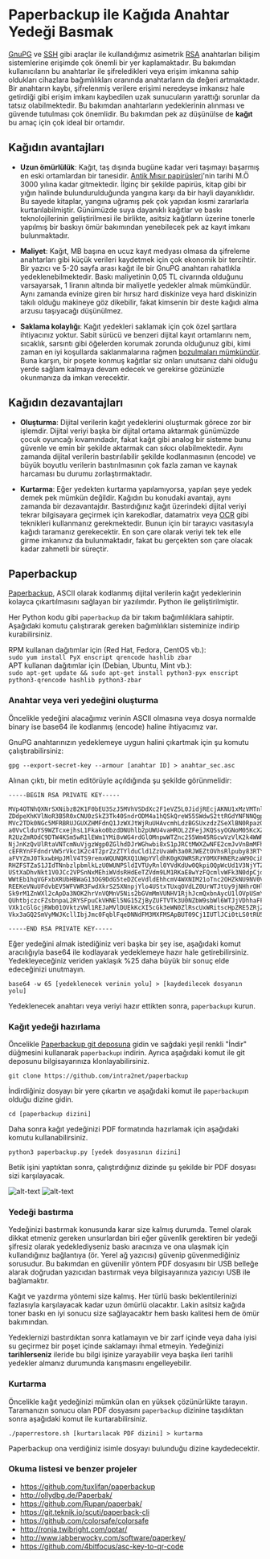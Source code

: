 # Paperbackup ile Kağıda Anahtar Yedeği Basmak

[GnuPG](../gpg-anahtar-uretimi.md) ve [SSH](https://en.wikipedia.org/wiki/Secure_Shell) gibi araçlar ile kullandığımız asimetrik [RSA](https://en.wikipedia.org/wiki/RSA_(cryptosystem)) anahtarları bilişim sistemlerine erişimde çok önemli bir yer kaplamaktadır. Bu bakımdan kullanıcıların bu anahtarlar ile şifreledikleri veya erişim imkanına sahip oldukları cihazlara bağımlılıkları oranında anahtarların da değeri artmaktadır. Bir anahtarın kaybı, şifrelenmiş verilere erişimi neredeyse imkansız hale getirdiği gibi erişim imkanı kaybedilen uzak sunucuların yarattığı sorunlar da tatsız olabilmektedir. Bu bakımdan anahtarların yedeklerinin alınması ve güvende tutulması çok önemlidir. Bu bakımdan pek az düşünülse de **kağıt** bu amaç için çok ideal bir ortamdır.

## Kağıdın avantajları

* __Uzun ömürlülük__: Kağıt, taş dışında bugüne kadar veri taşımayı başarmış en eski ortamlardan bir tanesidir. [Antik Mısır papirüsleri](https://en.wikipedia.org/wiki/History_of_writing#Writing_materials)'nin tarihi M.Ö 3000 yılına kadar gitmektedir. İlginç bir şekilde papirüs, kitap gibi bir yığın halinde bulundurulduğunda yangına karşı da bir hayli dayanıklıdır. Bu sayede kitaplar, yangına uğramış pek çok yapıdan kısmi zararlarla kurtarılabilmiştir. Günümüzde suya dayanıklı kağıtlar ve baskı teknolojilerinin geliştirilmesi ile birlikte, asitsiz kağıtların üzerine tonerle yapılmış bir baskıyı ömür bakımından yenebilecek pek az kayıt imkanı bulunmaktadır.

* __Maliyet__: Kağıt, MB başına en ucuz kayıt medyası olmasa da şifreleme anahtarları gibi küçük verileri kaydetmek için çok ekonomik bir tercihtir. Bir yazıcı ve 5-20 sayfa arası kağıt ile bir GnuPG anahtarı rahatlıkla yedeklenebilmektedir. Baskı maliyetinin 0,05 TL civarında olduğunu varsayarsak, 1 liranın altında bir maliyetle yedekler almak mümkündür. Aynı zamanda evinize giren bir hırsız hard diskinize veya hard diskinizin takılı olduğu makineye göz dikebilir, fakat kimsenin bir deste kağıdı alma arzusu taşıyacağı düşünülmez.

* __Saklama kolaylığı__: Kağıt yedekleri saklamak için çok özel şartlara ihtiyacınız yoktur. Sabit sürücü ve benzeri dijital kayıt ortamlarını nem, sıcaklık, sarsıntı gibi öğelerden korumak zorunda olduğunuz gibi, kimi zaman en iyi koşullarda saklanmalarına rağmen [bozulmaları mümkündür](https://www.backblaze.com/blog/hard-drive-failure-rates-q1-2017/). Buna karşın, bir poşete konmuş kağıtlar siz onları unutsanız dahi olduğu yerde sağlam kalmaya devam edecek ve gerekirse gözünüzle okunmanıza da imkan verecektir.

## Kağıdın dezavantajları

* __Oluşturma__: Dijital verilerin kağıt yedeklerini oluşturmak görece zor bir işlemdir. Dijital veriyi başka bir dijital ortama aktarmak günümüzde çocuk oyuncağı kıvamındadır, fakat kağıt gibi analog bir sisteme bunu güvenle ve emin bir şekilde aktarmak can sıkıcı olabilmektedir. Aynı zamanda dijital verilerin bastırılabilir şekilde kodlanmasının (encode) ve büyük boyutlu verilerin bastırılmasının çok fazla zaman ve kaynak harcaması bu durumu zorlaştırmaktadır.

* __Kurtarma__: Eğer yedekten kurtarma yapılamıyorsa, yapılan şeye yedek demek pek mümkün değildir. Kağıdın bu konudaki avantajı, aynı zamanda bir dezavantajdır. Bastırdığınız kağıt üzerindeki dijital veriyi tekrar bilgisayara geçirmek için karekodlar, datamatrix veya [OCR](https://en.wikipedia.org/wiki/Optical_character_recognition) gibi teknikleri kullanmanız gerekmektedir. Bunun için bir tarayıcı vasıtasıyla kağıdı taramanız gerekecektir. En son çare olarak veriyi tek tek elle girme imkanınız da bulunmaktadır, fakat bu gerçekten son çare olacak kadar zahmetli bir süreçtir.

## Paperbackup

[Paperbackup](https://github.com/intra2net/paperbackup), ASCII olarak kodlanmış dijital verilerin kağıt yedeklerinin kolayca çıkartılmasını sağlayan bir yazılımdır. Python ile geliştirilmiştir.

Her Python kodu gibi `paperbackup` da bir takım bağımlılıklara sahiptir. Aşağıdaki komutu çalıştırarak gereken bağımlılıkları sisteminize indirip kurabilirsiniz.

RPM kullanan dağıtımlar için (Red Hat, Fedora, CentOS vb.):  
`sudo yum install PyX enscript qrencode hashlib zbar`  
APT kullanan dağıtımlar için (Debian, Ubuntu, Mint vb.):  
`sudo apt-get update && sudo apt-get install python3-pyx enscript python3-qrencode hashlib python3-zbar`

### Anahtar veya veri yedeğini oluşturma

Öncelikle yedeğini alacağımız verinin ASCII olmasına veya dosya normalde binary ise base64 ile kodlanmış (encode) haline ihtiyacımız var.

GnuPG anahtarınızın yedeklemeye uygun halini çıkartmak için şu komutu çalıştırabilirsiniz:

`gpg --export-secret-key --armour [anahtar ID] > anahtar_sec.asc`

Alınan çıktı, bir metin editörüyle açıldığında şu şekilde görünmelidir:

```
-----BEGIN RSA PRIVATE KEY-----

MVp4OTNhQXNrSXNibzB2K1F0bEU3SzJ5MVhVSDdXc2F1eVZ5L0JidjREcjAKNU1xMzVMTnl0TDZp
ZDdpeXhKVlNoR3B5R0xCNU0zSkZ3Tk40SndrODM4a1hQSkQreW55SWdwS2ttRGdYNFNNQgpqSmxZ
MVc2TDk0NGc5MFRBRUJGUXZHMFdnQ1JzWXJtWjRuUHAvcmhLdzBGSUxzdzZSeXlBN0RpazQ2R0ND
a0VvClduYS9WZTcxejhsL1Fkako0bzdDNUhlb2pUWU4vaHROL2ZFejJKQSsyOGNoM05KcXZGUEtB
R2UzZmROdC9DTW4KSm5wR1lEWm1YMi8vWG4rdGlOMnpwWTZnc255Wm45RGcwVzVlK2k4WWRmdS9K
NjJnKzQvUlRtaVNTcmNuVjgzWgp0ZGlhdDJrWGhwbi8xS1pJRCtMWXZwNFE2cmJvVnBmMFhhTHJI
cEFRYnFFdndrVW5rVkc1K2c4T2prZzZTYlduCld1ZzUvaWh3a0RJWEZtOVhsRlpuby83RTY1V2Yr
aFVYZmJ0TkxwbHpJMlV4TS9remxWQUNQRXQ1UWpYVldhK0gKOWRSRzY0MXFHNERzaW9Oci8wQkIr
RHZFSTZaS1JIdTNnbzlpbmlkLzU0WUNPSldIVTUyRnl0YVdKdUw0QkpiOQpWcUd1V3NjYTZXejEw
UStXaDhvNkt1V0JCc2VPSnNxMEhiWVdsRHdEeTZVdm9LM1RKaE8wYzFQcmlvWFk3N0dpCjd5UXZs
WWtEb1hqVGFxbXRUbHBWaG13OG9DdG5teDZCeVdldEhhcmV4WXNIM21oTnc2OHZkNU9NV0V2ak1m
REEKeVNuUFdvbEV5WFVWR3FwdXkrS25XNnpjYlo4UStxTUxqOVdLZ0UrWTJtUy9jNHhrOHlmZzRx
Sk9rM1ZnWXl2cApDa3NOK2hrVnVQMnV5Nis2bGVmMmVUNHV1RjhJcmQxbnAycU1lOVpUSmY0Zndp
QUhtbjczcFZsbnpaL2RYSFpuCkVHNEl5NG15ZjByZUFTVTk3U0NZbW9sbWl6WTJjVDhhaFFOVWU4
VXk1cGlGcjRWb01OVktzVWl1REJaMVlDUEkKcXI5cGk3eWN0ZlRscUxWRitscHpZRE5ZRjZtK0JH
Vkx3aGQ2SmVyMWJKcllIbjJmc0FqblFqeDNNdFM3MXFMSApBUT09Cj1IUTlJCi0tLS0tRU5EIFBH

-----END RSA PRIVATE KEY-----
```

Eğer yedeğini almak istediğiniz veri başka bir şey ise, aşağıdaki komut aracılığıyla base64 ile kodlayarak yedeklemeye hazır hale getirebilirsiniz. Yedekleyeceğiniz veriden yaklaşık %25 daha büyük bir sonuç elde edeceğinizi unutmayın.

`base64 -w 65 [yedeklenecek verinin yolu] > [kaydedilecek dosyanın yolu]`

Yedeklenecek anahtarı veya veriyi hazır ettikten sonra, `paperbackup`ı kurun.

### Kağıt yedeği hazırlama

Öncelikle [Paperbackup git deposuna](https://github.com/intra2net/paperbackup) gidin ve sağdaki yeşil renkli "İndir" düğmesini kullanarak `paperbackup`ı indirin. Ayrıca aşağıdaki komut ile git deposunu bilgisayarınıza klonlayabilirsiniz.

`git clone https://github.com/intra2net/paperbackup`

İndirdiğiniz dosyayı bir yere çıkartın ve aşağıdaki komut ile `paperbackup`ın olduğu dizine gidin.

`cd [paperbackup dizini]`

Daha sonra kağıt yedeğinizi PDF formatında hazırlamak için aşağıdaki komutu kullanabilirsiniz.

`python3 paperbackup.py [yedek dosyasının dizini]`

Betik işini yaptıktan sonra, çalıştırdığınız dizinde şu şekilde bir PDF dosyası sizi karşılayacak.

![alt-text](paperbackup/paperbackup1.png "Karekodlar")
![alt-text](paperbackup/paperbackup2.png "ASCII Yedek")

### Yedeği bastırma

Yedeğinizi bastırmak konusunda karar size kalmış durumda. Temel olarak dikkat etmeniz gereken unsurlardan biri eğer güvenlik gerektiren bir yedeği şifresiz olarak yedeklediyseniz baskı aracınıza ve ona ulaşmak için kullandığınız bağlantıya (ör. Yerel ağ yazıcısı) güvenip güvenmediğiniz sorusudur. Bu bakımdan en güvenilir yöntem PDF dosyasını bir USB belleğe alarak doğrudan yazıcıdan bastırmak veya bilgisayarınıza yazıcıyı USB ile bağlamaktır.

Kağıt ve yazdırma yöntemi size kalmış. Her türlü baskı beklentilerinizi fazlasıyla karşılayacak kadar uzun ömürlü olacaktır. Lakin asitsiz kağıda toner baskı en iyi sonucu size sağlayacaktır hem baskı kalitesi hem de ömür bakımından.

Yedeklernizi bastırdıktan sonra katlamayın ve bir zarf içinde veya daha iyisi su geçirmez bir poşet içinde saklamayı ihmal etmeyin. Yedeğinizi **tarihlerseniz** ileride bu bilgi işinize yarayabilir veya başka ileri tarihli yedekler almanız durumunda karışmasını engelleyebilir.

### Kurtarma

Öncelikle kağıt yedeğinizi mümkün olan en yüksek çözünürlükte tarayın. Taramanızın sonucu olan PDF dosyasını `paperbackup` dizinine taşıdıktan sonra aşağıdaki komut ile kurtarabilirsiniz.

`./paperrestore.sh [kurtarılacak PDF dizini] > kurtarma`

Paperbackup ona verdiğiniz isimle dosyayı bulunduğu dizine kaydedecektir.

### Okuma listesi ve benzer projeler

* <https://github.com/tuxlifan/paperbackup>
* <http://ollydbg.de/Paperbak/>
* <https://github.com/Rupan/paperbak/>
* <https://git.teknik.io/scuti/paperback-cli>
* <https://github.com/colorsafe/colorsafe>
* <http://ronja.twibright.com/optar/>
* <http://www.jabberwocky.com/software/paperkey/>
* <https://github.com/4bitfocus/asc-key-to-qr-code>
